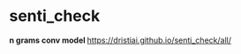 # senti_check

<strong> n grams conv model </strong> <link> https://dristiai.github.io/senti_check/all/ </link>
